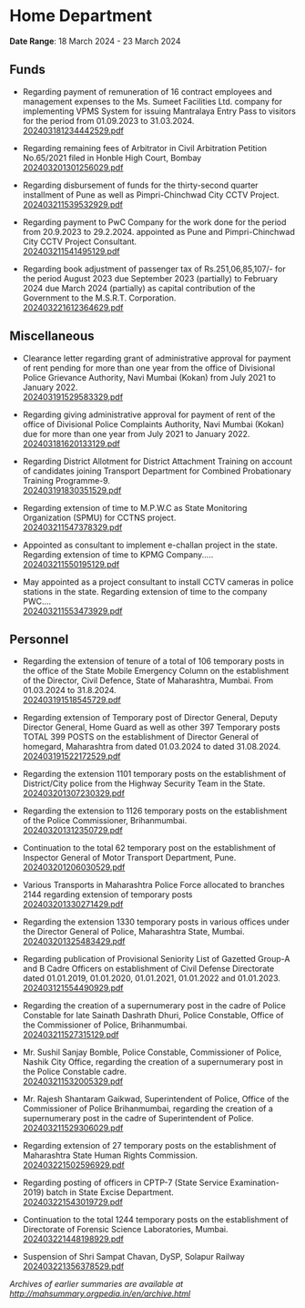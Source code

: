 # Home Department

**Date Range**: 18 March 2024 - 23 March 2024


## Funds
- Regarding payment of remuneration of 16 contract employees and management expenses to the Ms. Sumeet Facilities Ltd. company for implementing VPMS System for issuing Mantralaya Entry Pass to visitors for the period from 01.09.2023 to 31.03.2024.\
  [202403181234442529.pdf](https://gr.maharashtra.gov.in/Site/Upload/Government%20Resolutions/English/202403181234442529.pdf)

- Regarding remaining fees of Arbitrator in Civil Arbitration Petition No.65/2021 filed in Honble High Court, Bombay\
  [202403201301256029.pdf](https://gr.maharashtra.gov.in/Site/Upload/Government%20Resolutions/English/202403201301256029.pdf)

- Regarding disbursement of funds for the thirty-second quarter installment of Pune as well as Pimpri-Chinchwad City CCTV Project.\
  [202403211539532929.pdf](https://gr.maharashtra.gov.in/Site/Upload/Government%20Resolutions/English/202403211539532929.pdf)

- Regarding payment to PwC Company for the work done for the period from 20.9.2023 to 29.2.2024. appointed as Pune and Pimpri-Chinchwad City CCTV Project Consultant.\
  [202403211541495129.pdf](https://gr.maharashtra.gov.in/Site/Upload/Government%20Resolutions/English/202403211541495129.pdf)

- Regarding book adjustment of passenger tax of Rs.251,06,85,107/- for the period August 2023 due September 2023 (partially) to February 2024 due March 2024 (partially) as capital contribution of the Government to the M.S.R.T. Corporation.\
  [202403221612364629.pdf](https://gr.maharashtra.gov.in/Site/Upload/Government%20Resolutions/English/202403221612364629.pdf)

## Miscellaneous
- Clearance letter regarding grant of administrative approval for payment of rent pending for more than one year from the office of Divisional Police Grievance Authority, Navi Mumbai (Kokan) from July 2021 to January 2022.\
  [202403191529583329.pdf](https://gr.maharashtra.gov.in/Site/Upload/Government%20Resolutions/English/202403191529583329.pdf)

- Regarding giving administrative approval for payment of rent of the office of Divisional Police Complaints Authority, Navi Mumbai (Kokan) due for more than one year from July 2021 to January 2022.\
  [202403181620133129.pdf](https://gr.maharashtra.gov.in/Site/Upload/Government%20Resolutions/English/202403181620133129.pdf)

- Regarding District Allotment for District Attachment Training on account of candidates joining Transport Department for Combined Probationary Training Programme-9.\
  [202403191830351529.pdf](https://gr.maharashtra.gov.in/Site/Upload/Government%20Resolutions/English/202403191830351529.pdf)

- Regarding extension of time to M.P.W.C as State Monitoring Organization (SPMU) for CCTNS project.\
  [202403211547378329.pdf](https://gr.maharashtra.gov.in/Site/Upload/Government%20Resolutions/English/202403211547378329.pdf)

- Appointed as consultant to implement e-challan project in the state. Regarding extension of time to KPMG Company.....\
  [202403211550195129.pdf](https://gr.maharashtra.gov.in/Site/Upload/Government%20Resolutions/English/202403211550195129.pdf)

- May appointed as a project consultant to install CCTV cameras in police stations in the state. Regarding extension of time to the company PWC....\
  [202403211553473929.pdf](https://gr.maharashtra.gov.in/Site/Upload/Government%20Resolutions/English/202403211553473929.pdf)

## Personnel
- Regarding the extension of tenure of a total of 106 temporary posts in the office of the State Mobile Emergency Column on the establishment of the Director, Civil Defence, State of Maharashtra, Mumbai. From 01.03.2024 to 31.8.2024.\
  [202403191518545729.pdf](https://gr.maharashtra.gov.in/Site/Upload/Government%20Resolutions/English/202403191518545729.pdf)

- Regarding extension of Temporary post of Director General,  Deputy Director General, Home Guard as well as other 397 Temporary posts TOTAL 399 POSTS on the establishment of Director General of homegard, Maharashtra from dated 01.03.2024 to  dated 31.08.2024.\
  [202403191522172529.pdf](https://gr.maharashtra.gov.in/Site/Upload/Government%20Resolutions/English/202403191522172529.pdf)

- Regarding the extension 1101 temporary posts on the establishment of District/City police from the Highway Security Team in the State.\
  [202403201307230329.pdf](https://gr.maharashtra.gov.in/Site/Upload/Government%20Resolutions/English/202403201307230329.pdf)

- Regarding the extension to 1126 temporary posts on the establishment of the Police Commissioner, Brihanmumbai.\
  [202403201312350729.pdf](https://gr.maharashtra.gov.in/Site/Upload/Government%20Resolutions/English/202403201312350729.pdf)

- Continuation to the total 62 temporary post on the establishment of Inspector General of Motor Transport Department, Pune.\
  [202403201206030529.pdf](https://gr.maharashtra.gov.in/Site/Upload/Government%20Resolutions/English/202403201206030529.pdf)

- Various Transports in Maharashtra Police Force allocated to branches 2144 regarding extension of temporary posts\
  [202403201330271429.pdf](https://gr.maharashtra.gov.in/Site/Upload/Government%20Resolutions/English/202403201330271429.pdf)

- Regarding the extension 1330 temporary posts in various offices under the Director General of Police, Maharashtra State, Mumbai.\
  [202403201325483429.pdf](https://gr.maharashtra.gov.in/Site/Upload/Government%20Resolutions/English/202403201325483429.pdf)

- Regarding publication of Provisional Seniority List of Gazetted Group-A and B Cadre Officers on establishment of Civil Defense Directorate dated 01.01.2019, 01.01.2020, 01.01.2021, 01.01.2022 and 01.01.2023.\
  [202403121554490929.pdf](https://gr.maharashtra.gov.in/Site/Upload/Government%20Resolutions/English/202403121554490929.pdf)

- Regarding the creation of a supernumerary post in the cadre of Police Constable for late Sainath Dashrath Dhuri, Police Constable, Office of the Commissioner of Police, Brihanmumbai.\
  [202403211527315129.pdf](https://gr.maharashtra.gov.in/Site/Upload/Government%20Resolutions/English/202403211527315129.pdf)

- Mr. Sushil Sanjay Bomble, Police Constable, Commissioner of Police, Nashik City Office, regarding the creation of a supernumerary post in the Police Constable cadre.\
  [202403211532005329.pdf](https://gr.maharashtra.gov.in/Site/Upload/Government%20Resolutions/English/202403211532005329.pdf)

- Mr. Rajesh Shantaram Gaikwad, Superintendent of Police, Office of the Commissioner of Police Brihanmumbai, regarding the creation of a supernumerary post in the cadre of Superintendent of Police.\
  [202403211529306029.pdf](https://gr.maharashtra.gov.in/Site/Upload/Government%20Resolutions/English/202403211529306029.pdf)

- Regarding extension of 27 temporary posts on the establishment of Maharashtra State Human Rights Commission.\
  [202403221502596929.pdf](https://gr.maharashtra.gov.in/Site/Upload/Government%20Resolutions/English/202403221502596929.pdf)

- Regarding posting of officers in CPTP-7 (State Service Examination-2019) batch in State Excise Department.\
  [202403221543019729.pdf](https://gr.maharashtra.gov.in/Site/Upload/Government%20Resolutions/English/202403221543019729.pdf)

- Continuation to the total 1244 temporary posts on the establishment of Directorate of Forensic Science Laboratories, Mumbai.\
  [202403221448198929.pdf](https://gr.maharashtra.gov.in/Site/Upload/Government%20Resolutions/English/202403221448198929.pdf)

- Suspension of Shri Sampat Chavan, DySP, Solapur Railway\
  [202403221356378529.pdf](https://gr.maharashtra.gov.in/Site/Upload/Government%20Resolutions/English/202403221356378529.pdf)


*Archives of earlier summaries are available at http://mahsummary.orgpedia.in/en/archive.html*